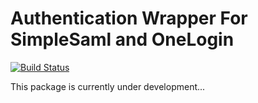 # Authentication Wrapper For SimpleSaml and OneLogin

[![Build Status](https://travis-ci.org/nisaac2fly/auth-saml-wrapper.svg?branch=master)](https://travis-ci.org/nisaac2fly/auth-saml-wrapper)

This package is currently under development...